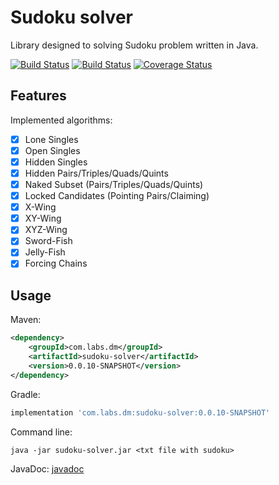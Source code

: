 # Sudoku solver

Library designed to solving Sudoku problem written in Java.

[![Build Status](https://travis-ci.org/danielmroczka/sudoku-solver.png?branch=master)](https://travis-ci.org/danielmroczka/sudoku-solver)
[![Build Status](https://dl.circleci.com/status-badge/img/gh/danielmroczka/sudoku-solver/tree/develop.svg?style=svg)](https://circleci.com/gh/danielmroczka/sudoku-solver)
[![Coverage Status](https://coveralls.io/repos/github/danielmroczka/sudoku-solver/badge.svg?branch=master)](https://coveralls.io/github/danielmroczka/sudoku-solver?branch=master)

## Features

Implemented algorithms:

- [x]  Lone Singles
- [x]  Open Singles
- [x]  Hidden Singles
- [x]  Hidden Pairs/Triples/Quads/Quints
- [x]  Naked Subset (Pairs/Triples/Quads/Quints)
- [x]  Locked Candidates (Pointing Pairs/Claiming)
- [x]  X-Wing
- [x]  XY-Wing
- [x]  XYZ-Wing
- [x]  Sword-Fish
- [x]  Jelly-Fish
- [x]  Forcing Chains

## Usage

Maven:

```xml
<dependency>
    <groupId>com.labs.dm</groupId>
    <artifactId>sudoku-solver</artifactId>
    <version>0.0.10-SNAPSHOT</version>
</dependency>
```

Gradle:

```groovy
implementation 'com.labs.dm:sudoku-solver:0.0.10-SNAPSHOT'
```

Command line:

```
java -jar sudoku-solver.jar <txt file with sudoku>
```

JavaDoc: [javadoc](http://danielmroczka.github.io/sudoku-solver/api/)
